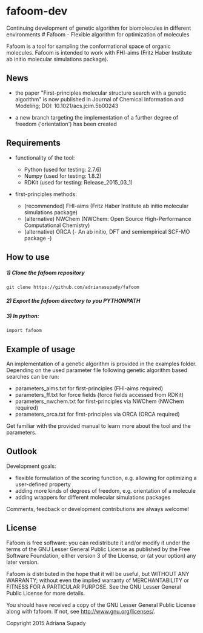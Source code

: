 # fafoom-dev
Continuing development of genetic algorithm for biomolecules in different environments
﻿# Fafoom - Flexible algorithm for optimization of molecules 

Fafoom is a tool for sampling the conformational space of organic molecules. Fafoom is intended to work with FHI-aims (Fritz Haber Institute ab initio molecular simulations package).

## News

* the paper "First-principles molecular structure search with a genetic algorithm" is now published in Journal of Chemical Information and Modeling; DOI: 10.1021/acs.jcim.5b00243

* a new branch targeting the implementation of a further degree of freedom ('orientation') has been created

## Requirements

* functionality of the tool:
  * Python (used for testing: 2.7.6)
  * Numpy (used for testing: 1.8.2)
  * RDKit (used for testing: Release_2015_03_1)

* first-principles methods:
  * (recommended) FHI-aims (Fritz Haber Institute ab initio molecular simulations package)
  * (alternative) NWChem (NWChem: Open Source High-Performance Computational Chemistry)
  * (alternative) ORCA (- An ab initio, DFT and semiempirical SCF-MO package -)

## How to use

##### 1) Clone the fafoom repository
	git clone https://github.com/adrianasupady/fafoom

##### 2) Export the fafoom directory to you PYTHONPATH

##### 3) In python:

    import fafoom

## Example of usage

An implementation of a genetic algorithm is provided in the examples folder.
Depending on the used parameter file following genetic algorithm based searches can be run:

* parameters_aims.txt for first-principles (FHI-aims required)
* parameters_ff.txt for force fields (force fields accessed from RDKit)
* parameters_nwchem.txt for first-principles via NWChem (NWChem required)
* parameters_orca.txt for first-principles via ORCA (ORCA required)

Get familiar with the provided manual to learn more about the tool and the parameters. 

## Outlook

Development goals:

* flexible formulation of the scoring function, e.g. allowing for optimizing a user-defined property
* adding more kinds of degrees of freedom, e.g. orientation of a molecule
* adding wrappers for different molecular simulations packages

Comments, feedback or development contributions are always welcome! 



## License

Fafoom is free software: you can redistribute it and/or modify it under the terms of the GNU Lesser General Public License as published by the Free Software Foundation, either version 3 of the License, or (at your option) any later version.

Fafoom is distributed in the hope that it will be useful, but WITHOUT ANY WARRANTY; without even the implied warranty of MERCHANTABILITY or FITNESS FOR A PARTICULAR PURPOSE.  See the GNU Lesser General Public License for more details.

You should have received a copy of the GNU Lesser General Public License along with fafoom.  If not, see <http://www.gnu.org/licenses/>.


Copyright 2015 Adriana Supady 
